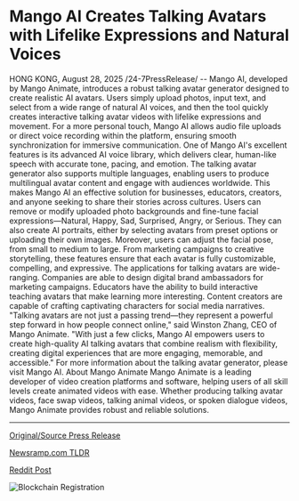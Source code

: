 # Mango AI Creates Talking Avatars with Lifelike Expressions and Natural Voices

HONG KONG, August 28, 2025 /24-7PressRelease/ -- Mango AI, developed by Mango Animate, introduces a robust talking avatar generator designed to create realistic AI avatars. Users simply upload photos, input text, and select from a wide range of natural AI voices, and then the tool quickly creates interactive talking avatar videos with lifelike expressions and movement. For a more personal touch, Mango AI allows audio file uploads or direct voice recording within the platform, ensuring smooth synchronization for immersive communication.  One of Mango AI's excellent features is its advanced AI voice library, which delivers clear, human-like speech with accurate tone, pacing, and emotion. The talking avatar generator also supports multiple languages, enabling users to produce multilingual avatar content and engage with audiences worldwide. This makes Mango AI an effective solution for businesses, educators, creators, and anyone seeking to share their stories across cultures.  Users can remove or modify uploaded photo backgrounds and fine-tune facial expressions—Natural, Happy, Sad, Surprised, Angry, or Serious. They can also create AI portraits, either by selecting avatars from preset options or uploading their own images. Moreover, users can adjust the facial pose, from small to medium to large. From marketing campaigns to creative storytelling, these features ensure that each avatar is fully customizable, compelling, and expressive.  The applications for talking avatars are wide-ranging. Companies are able to design digital brand ambassadors for marketing campaigns. Educators have the ability to build interactive teaching avatars that make learning more interesting. Content creators are capable of crafting captivating characters for social media narratives.  "Talking avatars are not just a passing trend—they represent a powerful step forward in how people connect online," said Winston Zhang, CEO of Mango Animate. "With just a few clicks, Mango AI empowers users to create high-quality AI talking avatars that combine realism with flexibility, creating digital experiences that are more engaging, memorable, and accessible."  For more information about the talking avatar generator, please visit Mango AI.  About Mango Animate Mango Animate is a leading developer of video creation platforms and software, helping users of all skill levels create animated videos with ease. Whether producing talking avatar videos, face swap videos, talking animal videos, or spoken dialogue videos, Mango Animate provides robust and reliable solutions. 

---

[Original/Source Press Release](https://www.24-7pressrelease.com/press-release/526238/mango-ai-creates-talking-avatars-with-lifelike-expressions-and-natural-voices)
                    

[Newsramp.com TLDR](https://newsramp.com/curated-news/mango-ai-launches-realistic-talking-avatar-generator-for-global-engagement/a505f87d448a7e2c86da1e9eddd4773d) 

 



[Reddit Post](https://www.reddit.com/r/newsramp/comments/1n25ppg/mango_ai_launches_realistic_talking_avatar/) 



![Blockchain Registration](https://cdn.newsramp.app/24-7PressRelease/qrcode/258/28/noteOcvV.webp)